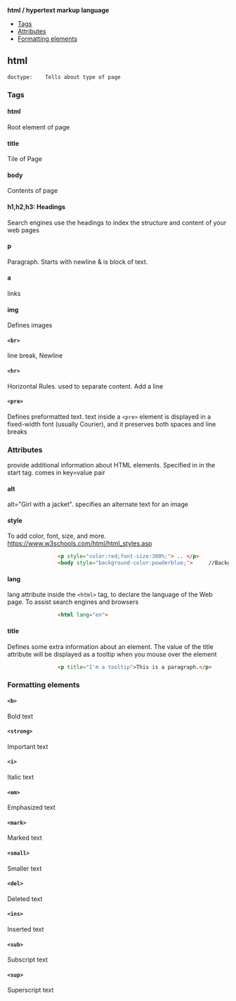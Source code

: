 **html / hypertext markup language**
- [Tags](#t)
- [Attributes](#a)
- [Formatting elements](#f)

## html
	doctype: 	Tells about type of page
  
<a name=t></a>
### Tags
#### html
Root element of page
#### title
Tile of Page
#### body
Contents of page
#### h1,h2,h3:	Headings
Search engines use the headings to index the structure and content of your web pages
#### p
Paragraph. Starts with newline & is block of text.
#### a
links
#### img
Defines images
#### `<br>`
line break, Newline
#### `<hr>`
Horizontal Rules. used to separate content. Add a line
#### `<pre>`
Defines preformatted text. text inside a `<pre>` element is displayed in a fixed-width font (usually Courier), and it preserves both spaces and line breaks

<a name=a></a>
### Attributes
provide additional information about HTML elements. Specified in in the start tag. comes in key=value pair
#### alt
alt="Girl with a jacket". specifies an alternate text for an image
#### style
To add color, font, size, and more. https://www.w3schools.com/html/html_styles.asp
```html
				<p style="color:red;font-size:300%;"> .. </p>
				<body style="background-color:powderblue;">		//Background of page
```
#### lang
lang attribute inside the `<html>` tag, to declare the language of the Web page. To assist search engines and browsers
```html
				<html lang="en">
```
#### title
Defines some extra information about an element. The value of the title attribute will be displayed as a tooltip when you mouse over the element
```html
				<p title="I'm a tooltip">This is a paragraph.</p>
```

<a name=f></a>
### Formatting elements
#### `<b>` 
Bold text
#### `<strong>`
Important text
#### `<i>` 
Italic text
#### `<em>` 
Emphasized text
#### `<mark>` 
Marked text
#### `<small>`
Smaller text
#### `<del>` 
Deleted text
#### `<ins>` 
Inserted text
#### `<sub>`
Subscript text
#### `<sup>`
Superscript text
